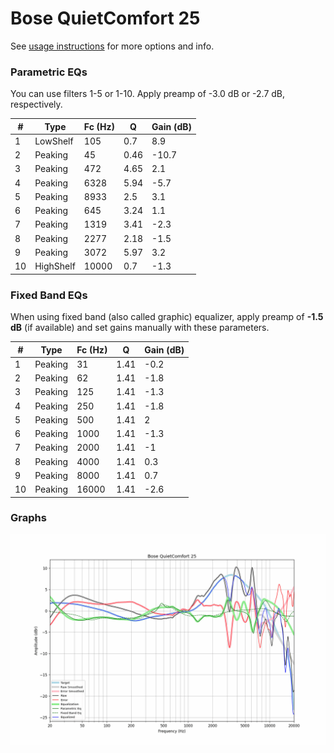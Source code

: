 # Bose QuietComfort 25
See [usage instructions](https://github.com/jaakkopasanen/AutoEq#usage) for more options and info.

### Parametric EQs
You can use filters 1-5 or 1-10. Apply preamp of -3.0 dB or -2.7 dB, respectively.

|   # | Type      |   Fc (Hz) |    Q |   Gain (dB) |
|-----|-----------|-----------|------|-------------|
|   1 | LowShelf  |       105 | 0.7  |         8.9 |
|   2 | Peaking   |        45 | 0.46 |       -10.7 |
|   3 | Peaking   |       472 | 4.65 |         2.1 |
|   4 | Peaking   |      6328 | 5.94 |        -5.7 |
|   5 | Peaking   |      8933 | 2.5  |         3.1 |
|   6 | Peaking   |       645 | 3.24 |         1.1 |
|   7 | Peaking   |      1319 | 3.41 |        -2.3 |
|   8 | Peaking   |      2277 | 2.18 |        -1.5 |
|   9 | Peaking   |      3072 | 5.97 |         3.2 |
|  10 | HighShelf |     10000 | 0.7  |        -1.3 |

### Fixed Band EQs
When using fixed band (also called graphic) equalizer, apply preamp of **-1.5 dB** (if available) and set gains manually with these parameters.

|   # | Type    |   Fc (Hz) |    Q |   Gain (dB) |
|-----|---------|-----------|------|-------------|
|   1 | Peaking |        31 | 1.41 |        -0.2 |
|   2 | Peaking |        62 | 1.41 |        -1.8 |
|   3 | Peaking |       125 | 1.41 |        -1.3 |
|   4 | Peaking |       250 | 1.41 |        -1.8 |
|   5 | Peaking |       500 | 1.41 |         2   |
|   6 | Peaking |      1000 | 1.41 |        -1.3 |
|   7 | Peaking |      2000 | 1.41 |        -1   |
|   8 | Peaking |      4000 | 1.41 |         0.3 |
|   9 | Peaking |      8000 | 1.41 |         0.7 |
|  10 | Peaking |     16000 | 1.41 |        -2.6 |

### Graphs
![](./Bose%20QuietComfort%2025.png)
